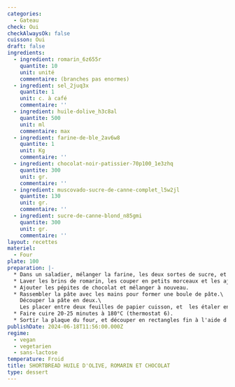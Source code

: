 ```yaml
---
categories:
  - Gateau
check: Oui
checkAlwaysOk: false
cuisson: Oui
draft: false
ingredients:
  - ingredient: romarin_6z655r
    quantite: 10
    unit: unité
    commentaire: (branches pas enormes)
  - ingredient: sel_2juq3x
    quantite: 1
    unit: c. à café
    commentaire: ''
  - ingredient: huile-dolive_h3c8al
    quantite: 500
    unit: ml
    commentaire: max
  - ingredient: farine-de-ble_2av6w8
    quantite: 1
    unit: Kg
    commentaire: ''
  - ingredient: chocolat-noir-patissier-70p100_1e3zhq
    quantite: 300
    unit: gr.
    commentaire: ''
  - ingredient: muscovado-sucre-de-canne-complet_l5w2jl
    quantite: 130
    unit: gr.
    commentaire: ''
  - ingredient: sucre-de-canne-blond_n85gmi
    quantite: 300
    unit: gr.
    commentaire: ''
layout: recettes
materiel:
  - Four
plate: 100
preparation: |-
  * Dans un saladier, mélanger la farine, les deux sortes de sucre, et le sel
  * Laver les brins de romarin, les couper en petits morceaux et les ajouter dans le saladier avec l'huile d'olive.
  * Ajouter les pépites de chocolat et mélanger à nouveau.
  * Rassembler la pâte avec les mains pour former une boule de pâte.\
    Découper la pâte en deux.\
    Les placer entre deux feuilles de papier cuisson, et  les étaler en un rectangle épais à l'aide d'un rouleau à pâtisserie. Le biscuit doit faire  un 1cm d'épaisseur.
  * Faire cuire 20-25 minutes à 180°C (thermostat 6).
  * Sortir la plaque du four, et découper en rectangles fin à l'aide d'un couteau pointu tant que la pâte est encore chaude. Laisser refroidir, puis séparer les biscuits.
publishDate: 2024-06-18T11:56:00.000Z
regime:
  - vegan
  - vegetarien
  - sans-lactose
temperature: Froid
title: SHORTBREAD HUILE D'OLIVE, ROMARIN ET CHOCOLAT
type: dessert
---
```

